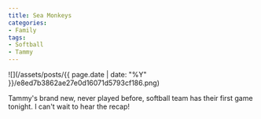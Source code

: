 ```yaml
---
title: Sea Monkeys
categories:
- Family
tags:
- Softball
- Tammy
---
```


![](/assets/posts/{{ page.date | date: "%Y" }}/e8ed7b3862ae27e0d16071d5793cf186.png)
  



Tammy's brand new, never played before, softball team has their first game tonight. I can't wait to hear the recap!
